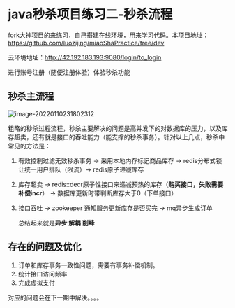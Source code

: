 # java秒杀项目练习二-秒杀流程

fork大神项目的来练习，自己搭建在线环境，用来学习代码。本项目地址： https://github.com/luozijing/miaoShaPractice/tree/dev

云环境地址：http://42.192.183.193:9080/login/to_login

进行账号注册（随便注册体验）体验秒杀功能

## 秒杀主流程

![image-20220110231802312](C:\Users\煎饼果子\AppData\Roaming\Typora\typora-user-images\image-20220110231802312.png)

粗略的秒杀过程流程，秒杀主要解决的问题是高并发下的对数据库的压力，以及库存超卖，还有就是接口的吞吐能力（能支撑的秒杀事务）。针对以上几点，秒杀中常见的方法是：

1. 有效控制过滤无效秒杀事务 -> 采用本地内存标记商品库存 -> redis分布式锁让统一用户排队（限流）-> redis原子递减库存 

2. 库存超卖 -> redis::decr原子性接口来递减预热的库存（**购买接口，失败需要补偿incr**） ->  数据库更新时带判断库存大于0（下单接口）

3. 接口吞吐 ->  zookeeper 通知服务更新库存是否买完 -> mq异步生成订单

   总结起来就是**异步 解耦 削峰**

## 存在的问题及优化

1. 订单和库存事务一致性问题，需要有事务补偿机制。
2. 统计接口访问频率 
3. 完成虚拟支付 



对应的问题会在下一期中解决。。。。